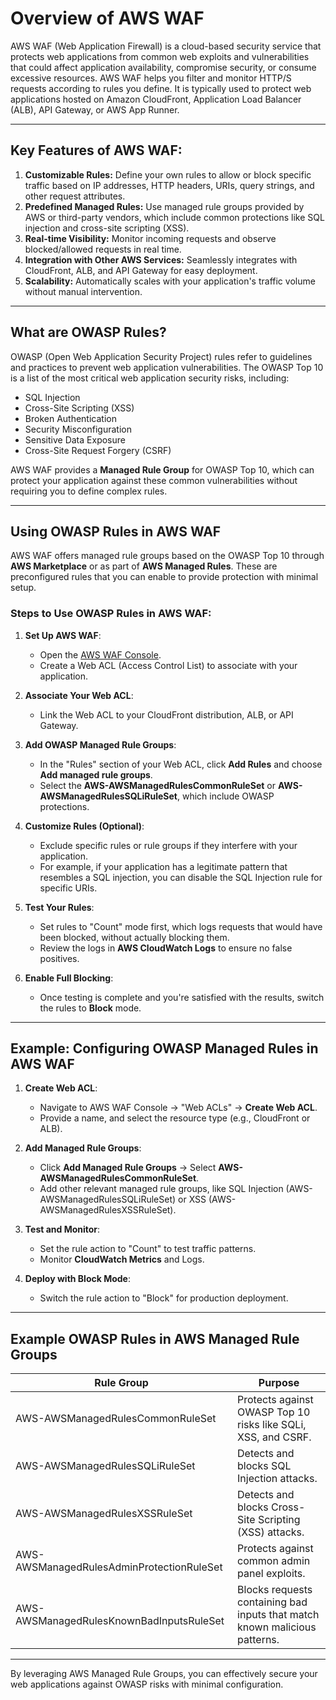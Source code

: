 # Overview of AWS WAF

AWS WAF (Web Application Firewall) is a cloud-based security service that protects web applications from common web exploits and vulnerabilities that could affect application availability, compromise security, or consume excessive resources. AWS WAF helps you filter and monitor HTTP/S requests according to rules you define. It is typically used to protect web applications hosted on Amazon CloudFront, Application Load Balancer (ALB), API Gateway, or AWS App Runner.

---

## Key Features of AWS WAF:
1. **Customizable Rules:** Define your own rules to allow or block specific traffic based on IP addresses, HTTP headers, URIs, query strings, and other request attributes.
2. **Predefined Managed Rules:** Use managed rule groups provided by AWS or third-party vendors, which include common protections like SQL injection and cross-site scripting (XSS).
3. **Real-time Visibility:** Monitor incoming requests and observe blocked/allowed requests in real time.
4. **Integration with Other AWS Services:** Seamlessly integrates with CloudFront, ALB, and API Gateway for easy deployment.
5. **Scalability:** Automatically scales with your application's traffic volume without manual intervention.

---

## What are OWASP Rules?

OWASP (Open Web Application Security Project) rules refer to guidelines and practices to prevent web application vulnerabilities. The OWASP Top 10 is a list of the most critical web application security risks, including:
- SQL Injection
- Cross-Site Scripting (XSS)
- Broken Authentication
- Security Misconfiguration
- Sensitive Data Exposure
- Cross-Site Request Forgery (CSRF)

AWS WAF provides a **Managed Rule Group** for OWASP Top 10, which can protect your application against these common vulnerabilities without requiring you to define complex rules.

---

## Using OWASP Rules in AWS WAF

AWS WAF offers managed rule groups based on the OWASP Top 10 through **AWS Marketplace** or as part of **AWS Managed Rules**. These are preconfigured rules that you can enable to provide protection with minimal setup.

### Steps to Use OWASP Rules in AWS WAF:

1. **Set Up AWS WAF**:
    - Open the [AWS WAF Console](https://console.aws.amazon.com/wafv2/).
    - Create a Web ACL (Access Control List) to associate with your application.

2. **Associate Your Web ACL**:
    - Link the Web ACL to your CloudFront distribution, ALB, or API Gateway.

3. **Add OWASP Managed Rule Groups**:
    - In the "Rules" section of your Web ACL, click **Add Rules** and choose **Add managed rule groups**.
    - Select the **AWS-AWSManagedRulesCommonRuleSet** or **AWS-AWSManagedRulesSQLiRuleSet**, which include OWASP protections.

4. **Customize Rules (Optional)**:
    - Exclude specific rules or rule groups if they interfere with your application.
    - For example, if your application has a legitimate pattern that resembles a SQL injection, you can disable the SQL Injection rule for specific URIs.

5. **Test Your Rules**:
    - Set rules to "Count" mode first, which logs requests that would have been blocked, without actually blocking them.
    - Review the logs in **AWS CloudWatch Logs** to ensure no false positives.

6. **Enable Full Blocking**:
    - Once testing is complete and you're satisfied with the results, switch the rules to **Block** mode.

---

## Example: Configuring OWASP Managed Rules in AWS WAF

1. **Create Web ACL**:
    - Navigate to AWS WAF Console → "Web ACLs" → **Create Web ACL**.
    - Provide a name, and select the resource type (e.g., CloudFront or ALB).

2. **Add Managed Rule Groups**:
    - Click **Add Managed Rule Groups** → Select **AWS-AWSManagedRulesCommonRuleSet**.
    - Add other relevant managed rule groups, like SQL Injection (AWS-AWSManagedRulesSQLiRuleSet) or XSS (AWS-AWSManagedRulesXSSRuleSet).

3. **Test and Monitor**:
    - Set the rule action to "Count" to test traffic patterns.
    - Monitor **CloudWatch Metrics** and Logs.

4. **Deploy with Block Mode**:
    - Switch the rule action to "Block" for production deployment.

---

## Example OWASP Rules in AWS Managed Rule Groups

| **Rule Group**                         | **Purpose**                                                                 |
|----------------------------------------|-----------------------------------------------------------------------------|
| AWS-AWSManagedRulesCommonRuleSet       | Protects against OWASP Top 10 risks like SQLi, XSS, and CSRF.               |
| AWS-AWSManagedRulesSQLiRuleSet         | Detects and blocks SQL Injection attacks.                                   |
| AWS-AWSManagedRulesXSSRuleSet          | Detects and blocks Cross-Site Scripting (XSS) attacks.                      |
| AWS-AWSManagedRulesAdminProtectionRuleSet | Protects against common admin panel exploits.                              |
| AWS-AWSManagedRulesKnownBadInputsRuleSet | Blocks requests containing bad inputs that match known malicious patterns. |

---

By leveraging AWS Managed Rule Groups, you can effectively secure your web applications against OWASP risks with minimal configuration.
